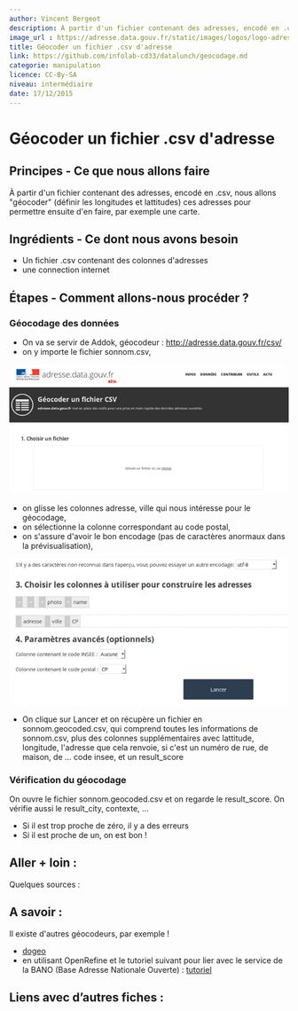 ```yaml
---
author: Vincent Bergeot
description: À partir d'un fichier contenant des adresses, encodé en .csv, nous allons "géocoder" (définir les longitudes et lattitudes) ces adresses pour permettre ensuite d'en faire, par exemple une carte.
image_url : https://adresse.data.gouv.fr/static/images/logos/logo-adresse.svg
title: Géocoder un fichier .csv d'adresse
link: https://github.com/infolab-cd33/datalunch/geocodage.md
categorie: manipulation
licence: CC-By-SA
niveau: intermédiaire
date: 17/12/2015
---
```


# Géocoder un fichier .csv d'adresse

## Principes - Ce que nous allons faire
À partir d'un fichier contenant des adresses, encodé en .csv, nous allons "géocoder" (définir les longitudes et lattitudes) ces adresses pour permettre ensuite d'en faire, par exemple une carte.

## Ingrédients - Ce dont nous avons besoin
* Un fichier .csv contenant des colonnes d'adresses
* une connection internet

## Étapes - Comment allons-nous procéder ?
### Géocodage des données
* On va se servir de Addok, géocodeur : http://adresse.data.gouv.fr/csv/
* on y importe le fichier sonnom.csv,

![import du fichier sonnom.csv](https://raw.githubusercontent.com/infolab-cd33/datalunch/master/img/geocodage/geocodage-01.png)

* on glisse les colonnes adresse, ville qui nous intéresse pour le géocodage,
* on sélectionne la colonne correspondant au code postal,
* on s'assure d'avoir le bon encodage (pas de caractères anormaux dans la prévisualisation),

![choix des colonnes](https://raw.githubusercontent.com/infolab-cd33/datalunch/master/img/geocodage/geocodage-02.png)

* On clique sur Lancer et on récupère un fichier en sonnom.geocoded.csv, qui comprend toutes les informations de sonnom.csv, plus des colonnes supplémentaires avec lattitude, longitude, l'adresse que cela renvoie, si c'est un numéro de rue, de maison, de ... code insee, et un result_score

### Vérification du géocodage
On ouvre le fichier sonnom.geocoded.csv et on regarde le result_score. On vérifie aussi le result_city, contexte, ...

* Si il est trop proche de zéro, il y a des erreurs
* Si il est proche de un, on est bon !

## Aller + loin :
Quelques sources :

## A savoir :
Il existe d'autres géocodeurs, par exemple !

* [dogeo](http://dogeo.fr/_apps/DoGeocodeur/)
* en utilisant OpenRefine et le tutoriel suivant pour lier avec le service de la BANO (Base Adresse Nationale Ouverte) : [tutoriel](https://cquest.hackpad.com/OpenRefine-et-g%C3%A9ocodage-avec-adresse.data.gouv.fr-PCbRafrVuef)

## Liens avec d’autres fiches :
